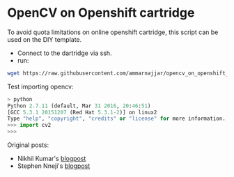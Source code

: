 # OpenCV on Openshift cartridge

To avoid quota limitations on online openshift cartridge, this script can be used on the DIY template.

- Connect to the dartridge via ssh.
- run:
```bash
wget https://raw.githubusercontent.com/ammarnajjar/opencv_on_openshift_online/master/install.sh && bash install.sh
```

Test importing opencv:
```python
> python
Python 2.7.11 (default, Mar 31 2016, 20:46:51) 
[GCC 5.3.1 20151207 (Red Hat 5.3.1-2)] on linux2
Type "help", "copyright", "credits" or "license" for more information.
>>> import cv2
>>> 
```

Original posts:
- Nikhil Kumar's [blogpost](http://kumarcode.com/How-to-install-OpenCV-on-OpenShift/)
- Stephen Nneji's [blogpost](https://codingexodus.blogspot.de/2013/04/how-to-install-opencv-on-openshift.html)
